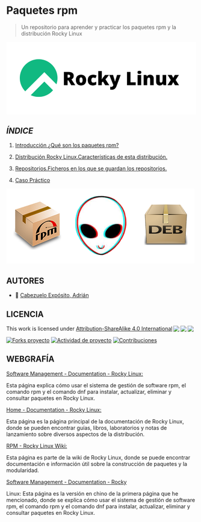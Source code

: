# **Paquetes rpm**
> Un repositorio para aprender y practicar los paquetes rpm y la distribución Rocky Linux

![portada](img/Rocky_Linux_logo.svg.png)


## *ÍNDICE*

1. [Introducción ¿Qué son los paquetes rpm?](intro.md)

2. [Distribución Rocky Linux.Características de esta distribución.](distro.md)

3. [Repositorios.Ficheros en los que se guardan los repositorios.](repo.md) 

4. [Caso Práctico](practico.md)

![rpm](img/rpm2deb.png)

## AUTORES

* :pushpin: [Cabezuelo Expósito, Adrián](https://github.com/AdrianCE94)

## LICENCIA


 <p xmlns:cc="http://creativecommons.org/ns#" >This work is licensed under <a href="http://creativecommons.org/licenses/by-sa/4.0/?ref=chooser-v1" target="_blank" rel="license noopener noreferrer" style="display:inline-block;">Attribution-ShareAlike 4.0 International<img style="height:22px!important;margin-left:3px;vertical-align:text-bottom;" src="https://mirrors.creativecommons.org/presskit/icons/cc.svg?ref=chooser-v1"><img style="height:22px!important;margin-left:3px;vertical-align:text-bottom;" src="https://mirrors.creativecommons.org/presskit/icons/by.svg?ref=chooser-v1"><img style="height:22px!important;margin-left:3px;vertical-align:text-bottom;" src="https://mirrors.creativecommons.org/presskit/icons/sa.svg?ref=chooser-v1"></a></p> 

[![Forks proyecto](https://img.shields.io/badge/Forks-yellow)](https://github.com/AdrianCE94/paquetes-rpm/forks)
[![Actividad de proyecto](https://img.shields.io/badge/Actividad-red)](https://github.com/AdrianCE94/paquetes-rpm/activity)
[![Contribuciones](https://img.shields.io/badge/Contribuciones-green)](https://github.com/AdrianCE94/paquetes-rpm/graphs/contributors)
## WEBGRAFÍA

[Software Management - Documentation - Rocky Linux:](https://docs.rockylinux.org/books/admin_guide/13-softwares/)

Esta página explica cómo usar el sistema de gestión de software rpm, el comando rpm y el comando dnf para instalar, actualizar, eliminar y consultar paquetes en Rocky Linux.

[Home - Documentation - Rocky Linux: ](https://docs.rockylinux.org/)

Esta página es la página principal de la documentación de Rocky Linux, donde se pueden encontrar guías, libros, laboratorios y notas de lanzamiento sobre diversos aspectos de la distribución.

[RPM - Rocky Linux Wiki:](https://wiki.rockylinux.org/team/release_engineering/rpm/)

Esta página es parte de la wiki de Rocky Linux, donde se puede encontrar documentación e información útil sobre la construcción de paquetes y la modularidad.

[Software Management - Documentation - Rocky](https://docs.rockylinux.org/zh/books/admin_guide/13-softwares/)

Linux: Esta página es la versión en chino de la primera página que he mencionado, donde se explica cómo usar el sistema de gestión de software rpm, el comando rpm y el comando dnf para instalar, actualizar, eliminar y consultar paquetes en Rocky Linux.


